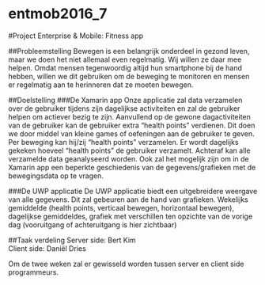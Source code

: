 # entmob2016_7
#Project Enterprise & Mobile: Fitness app

##Probleemstelling
Bewegen is een belangrijk onderdeel in gezond leven, maar we doen het niet allemaal even regelmatig. Wij willen ze daar mee helpen. Omdat mensen tegenwoordig altijd hun smartphone bij de hand hebben, willen we dit gebruiken om de beweging te monitoren en mensen er regelmatig aan te herinneren dat ze moeten bewegen.

##Doelstelling
###De Xamarin app
Onze applicatie zal data verzamelen over de gebruiker tijdens zijn dagelijkse activiteiten en zal de gebruiker helpen om actiever bezig te zijn. Aanvullend op de gewone dagactiviteiten van de gebruiker kan de gebruiker extra “health points” verdienen. Dit doen we door middel van kleine games of oefeningen aan de gebruiker te geven. Per beweging kan hij/zij “health points” verzamelen. Er wordt dagelijks gekeken hoeveel “health points” de gebruiker verzamelt. Achteraf kan alle verzamelde data geanalyseerd worden.
Ook zal het mogelijk zijn om in de Xamarin app een beperkte geschiedenis van de gegevens/grafieken met de bewegingsdata op te vragen.

###De UWP applicatie
De UWP applicatie biedt een uitgebreidere weergave van alle gegevens. Dit zal gebeuren aan de hand van grafieken. Wekelijks gemiddelde (health points, verticaal bewegen, horizontaal bewegen), dagelijkse gemiddeldes, grafiek met verschillen ten opzichte van de vorige dag (vooruitgang of achteruitgang is hier zichtbaar)

##Taak verdeling
Server side: Bert  Kim  
Client side: Daniël Dries

Om de twee weken zal er gewisseld worden tussen server en client side programmeurs.
